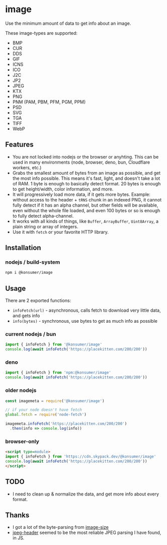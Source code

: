 # image

Use the minimum amount of data to get info about an image.

These image-types are supported:

- BMP
- CUR
- DDS
- GIF
- ICNS
- ICO
- J2C
- JP2
- JPEG
- KTX
- PNG
- PNM (PAM, PBM, PFM, PGM, PPM)
- PSD
- SVG
- TGA
- TIFF
- WebP

## Features

- You are not locked into nodejs or the browser or anyhting. This can be used in many environments (node, browser, deno, bun, Cloudflare workers, etc.)
- Grabs the smallest amount of bytes from an image as possible, and get the most info possible. This means it's fast, light, and doesn't take a lot of RAM. 1 byte is enough to basically detect format. 20 bytes is enough to get height/width, color information, and more.
- It will progressively load more data, if it gets more bytes. Example: without access to the header + `tRNS` chunk in an indexed PNG, it cannot fully detect if it has an alpha channel, but other fields will be available, even without the whole file loaded, and even 100 bytes or so is enough to fully detect alpha-channel.
- It works with all kinds of things, like `Buffer`, `ArrayBuffer`, `Uint8Array`, a plain string or array of integers.
- Use it with `fetch` or your favorite HTTP library.


## Installation

### nodejs / build-system

```sh
npm i @konsumer/image
```


## Usage

There are 2 exported functions:

- `infoFetch(url)` - asynchronous, calls fetch to download very little data, and gets info
- `info(bytes)` - synchronous, use bytes to get as much info as possible

### current nodejs / bun

```js
import { infoFetch } from '@konsumer/image'
console.log(await infoFetch('https://placekitten.com/200/200'))
```

### deno

```js
import { infoFetch } from 'npm:@konsumer/image'
console.log(await infoFetch('https://placekitten.com/200/200'))
```

### older nodejs

```js
const imagemeta = require('@konsumer/image')

// if your node doesn't have fetch
global.fetch = require('node-fetch')

imagemeta.infoFetch('https://placekitten.com/200/200')
  .then(info => console.log(info))
```

### browser-only

```html
<script type=module>
import { infoFetch } from 'https://cdn.skypack.dev/@konsumer/image'
console.log(await infoFetch('https://placekitten.com/200/200'))
</script>
```

## TODO

- I need to clean up & normalize the data, and get more info about every format.


## Thanks

- I got a lot of the byte-parsing from [image-size](https://github.com/image-size/image-size)
- [jpeg-header](https://viereck.ch/jpeg-header/) seemed to be the most reliable JPEG parsing I have found, in JS.